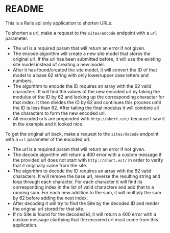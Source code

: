 # README

This is a Rails api only application to shorten URLs.

To shorten a url, make a request to the `sites/encode` endpoint with a `url` parameter.

* The url is a required param that will return an error if not given.
* The encode algorithm will create a new site model that stores the original url. If the url has been submitted before, it will use the existing site model instead of creating a new model.
* After it has found/created the site model, it will convert the ID of that model to a base 62 string with only lower/upper case letters and numbers.
* The algorithm to encode the ID requires an array with the 62 valid characters. It will find the values of the new encoded url by taking the modulus of the ID by 62 and looking up the corresponding character for that index. It then divides the ID by 62 and continues this process until the ID is less than 62. After taking the final modulus it will combine all the characters to form the new encoded url.
* All encoded urls are prepended with `http://short.est/` because I saw it in the example and it looked nice.

To get the original url back, make a request to the `sites/decode` endpoint with a `url` parameter of the encoded url.

* The url is a required param that will return an error if not given.
* The decode algorithm will return a 400 error with a custom message if the provided url does not start with `http://short.est/` in order to verify that it originally came from the site.
* The algorithm to decode the ID requires an array with the 62 valid characters. It will remove the base url, reverse the resulting string and loop through each character. For each character it will find its corresponding index in the list of valid characters and add that to a running sum. For each new addition to the sum, it will multiply the sum by 62 before adding the next index.
* After decoding it will try to find the Site by the decoded ID and render the original url stored for that site.
* If no Site is found for the decoded id, it will return a 400 error with a custom message clarifying that the encoded url must come from this application.
